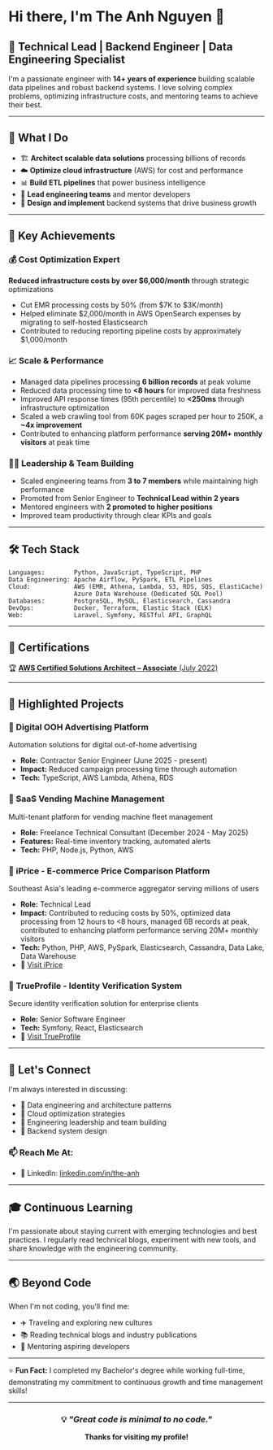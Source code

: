 # Hi there, I'm The Anh Nguyen 👋

## 🚀 Technical Lead | Backend Engineer | Data Engineering Specialist

I'm a passionate engineer with **14+ years of experience** building scalable data pipelines and robust backend systems. I love solving complex problems, optimizing infrastructure costs, and mentoring teams to achieve their best.

---

## 💼 What I Do

- 🏗️ **Architect scalable data solutions** processing billions of records
- ☁️ **Optimize cloud infrastructure** (AWS) for cost and performance
- 📊 **Build ETL pipelines** that power business intelligence
- 👥 **Lead engineering teams** and mentor developers
- 🔧 **Design and implement** backend systems that drive business growth

---

## 🎯 Key Achievements

### 💰 Cost Optimization Expert
**Reduced infrastructure costs by over $6,000/month** through strategic optimizations
- Cut EMR processing costs by 50% (from $7K to $3K/month)
- Helped eliminate $2,000/month in AWS OpenSearch expenses by migrating to self-hosted Elasticsearch
- Contributed to reducing reporting pipeline costs by approximately $1,000/month

### 📈 Scale & Performance
- Managed data pipelines processing **6 billion records** at peak volume
- Reduced data processing time to **<8 hours** for improved data freshness
- Improved API response times (95th percentile) to **<250ms** through infrastructure optimization
- Scaled a web crawling tool from 60K pages scraped per hour to 250K, a **~4x improvement**
- Contributed to enhancing platform performance **serving 20M+ monthly visitors** at peak time

### 👨‍💼 Leadership & Team Building
- Scaled engineering teams from **3 to 7 members** while maintaining high performance
- Promoted from Senior Engineer to **Technical Lead within 2 years**
- Mentored engineers with **2 promoted to higher positions**
- Improved team productivity through clear KPIs and goals

---

## 🛠️ Tech Stack

```text
Languages:        Python, JavaScript, TypeScript, PHP
Data Engineering: Apache Airflow, PySpark, ETL Pipelines
Cloud:            AWS (EMR, Athena, Lambda, S3, RDS, SQS, ElastiCache)
                  Azure Data Warehouse (Dedicated SQL Pool)
Databases:        PostgreSQL, MySQL, Elasticsearch, Cassandra
DevOps:           Docker, Terraform, Elastic Stack (ELK)
Web:              Laravel, Symfony, RESTful API, GraphQL
```

---

## 📜 Certifications

🏆 [**AWS Certified Solutions Architect – Associate** (July 2022)](https://www.credly.com/badges/2cf93814-6511-40af-ab43-852d66f1e1cd?source=linked_in_profile)

---

## 🌟 Highlighted Projects

### 🤖 Digital OOH Advertising Platform
Automation solutions for digital out-of-home advertising
- **Role:** Contractor Senior Engineer (June 2025 - present)
- **Impact:** Reduced campaign processing time through automation
- **Tech:** TypeScript, AWS Lambda, Athena, RDS

### 🏪 SaaS Vending Machine Management
Multi-tenant platform for vending machine fleet management
- **Role:** Freelance Technical Consultant (December 2024 - May 2025)
- **Features:** Real-time inventory tracking, automated alerts
- **Tech:** PHP, Node.js, Python, AWS

### 🎯 iPrice - E-commerce Price Comparison Platform
Southeast Asia's leading e-commerce aggregator serving millions of users
- **Role:** Technical Lead
- **Impact:** Contributed to reducing costs by 50%, optimized data processing from 12 hours to <8 hours, managed 6B records at peak, contributed to enhancing platform performance serving 20M+ monthly visitors
- **Tech:** Python, PHP, AWS, PySpark, Elasticsearch, Cassandra, Data Lake, Data Warehouse
- 🔗 [Visit iPrice](https://iprice.my)

### 🔐 TrueProfile - Identity Verification System
Secure identity verification solution for enterprise clients
- **Role:** Senior Software Engineer
- **Tech:** Symfony, React, Elasticsearch
- 🔗 [Visit TrueProfile](https://www.trueprofile.io)

---

## 🤝 Let's Connect

I'm always interested in discussing:
- 💬 Data engineering and architecture patterns
- 🚀 Cloud optimization strategies
- 👥 Engineering leadership and team building
- 🔧 Backend system design

### 📫 Reach Me At:

- 💼 LinkedIn: [linkedin.com/in/the-anh](https://www.linkedin.com/in/the-anh)

---

## 🎓 Continuous Learning

I'm passionate about staying current with emerging technologies and best practices. I regularly read technical blogs, experiment with new tools, and share knowledge with the engineering community.

---

## 🌏 Beyond Code

When I'm not coding, you'll find me:
- ✈️ Traveling and exploring new cultures
- 📚 Reading technical blogs and industry publications
- 🎯 Mentoring aspiring developers

---

⭐️ **Fun Fact:** I completed my Bachelor's degree while working full-time, demonstrating my commitment to continuous growth and time management skills!

---

<div align="center">

### 💡 *"Great code is minimal to no code."*

**Thanks for visiting my profile!**

</div>
